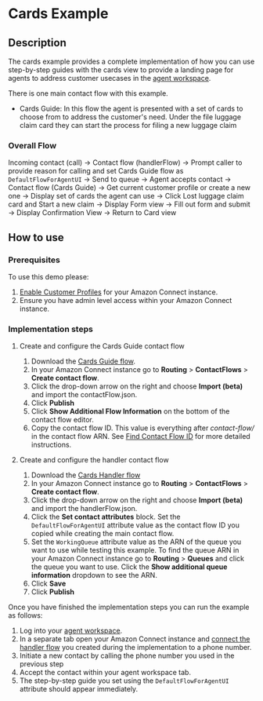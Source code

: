# Cards Example

## Description
The cards example provides a complete implementation of how you can use step-by-step guides with the cards view to provide a landing page for agents to address customer usecases in the [agent workspace](https://aws.amazon.com/connect/agent-workspace/).

There is one main contact flow with this example. 
- Cards Guide: In this flow the agent is presented with a set of cards to choose from to address the customer's need. Under the file luggage claim card they can start the process for filing a new luggage claim

### Overall Flow
Incoming contact (call) -> Contact flow (handlerFlow) -> Prompt caller to provide reason for calling and set Cards Guide flow as `DefaultFlowForAgentUI` -> Send to queue -> Agent accepts contact -> Contact flow (Cards Guide) -> Get current customer profile or create a new one -> Display set of cards the agent can use -> Click Lost luggage claim card and Start a new claim -> Display Form view -> Fill out form and submit -> Display Confirmation View -> Return to Card view
## How to use

### Prerequisites
To use this demo please:
1. [Enable Customer Profiles](https://docs.aws.amazon.com/connect/latest/adminguide/enable-customer-profiles.html) for your Amazon Connect instance.
1. Ensure you have admin level access within your Amazon Connect instance.

### Implementation steps

1. Create and configure the Cards Guide contact flow
    1. Download the [Cards Guide flow](./SBSGuides_Example_Cards_Guide.json).
    1. In your Amazon Connect instance go to **Routing** > **ContactFlows** > **Create contact flow**.
    1. Click the drop-down arrow on the right and choose **Import (beta)** and import the contactFlow.json.
    1. Click **Publish**
    1. Click **Show Additional Flow Information** on the bottom of the contact flow editor.
    1. Copy the contact flow ID. This value is everything after *contact-flow/* in the contact flow ARN. See [Find Contact Flow ID](https://docs.aws.amazon.com/connect/latest/adminguide/find-contact-flow-id.html) for more detailed instructions.

1. Create and configure the handler contact flow
    1. Download the [Cards Handler flow](./SBSGuides_Example_Cards_Handler.json)
    1. In your Amazon Connect instance go to **Routing** > **ContactFlows** > **Create contact flow**.
    1. Click the drop-down arrow on the right and choose **Import (beta)** and import the handlerFlow.json.
    1. Click the **Set contact attributes** block. Set the `DefaultFlowForAgentUI` attribute value as the contact flow ID you copied while creating the main contact flow.
    1. Set the `WorkingQueue` attribute value as the ARN of the queue you want to use while testing this example. To find the queue ARN in your Amazon Connect instance go to **Routing** > **Queues** and click the queue you want to use. Click the **Show additional queue information** dropdown to see the ARN.
    1. Click **Save**
    1. Click **Publish**

Once you have finished the implementation steps you can run the example as follows:

1. Log into your [agent workspace](https://docs.aws.amazon.com/connect/latest/adminguide/agent-user-guide.html).
1. In a separate tab open your Amazon Connect instance and [connect the handler flow](https://docs.aws.amazon.com/connect/latest/adminguide/tutorial1-assign-contact-flow-to-number.html) you created during the implementation to a phone number.
1. Initiate a new contact by calling the phone number you used in the previous step 
1. Accept the contact within your agent workspace tab.
1. The step-by-step guide you set using the `DefaultFlowForAgentUI` attribute should appear immediately.